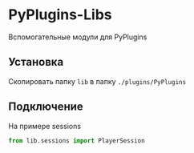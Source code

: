 # PyPlugins-Libs
Вспомогательные модули для PyPlugins

## Установка
Скопировать папку `lib` в папку `./plugins/PyPlugins`

## Подключение
На примере sessions
```python
from lib.sessions import PlayerSession
```
